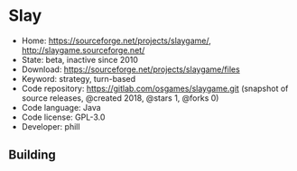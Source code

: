 # Slay

- Home: https://sourceforge.net/projects/slaygame/, http://slaygame.sourceforge.net/
- State: beta, inactive since 2010
- Download: https://sourceforge.net/projects/slaygame/files
- Keyword: strategy, turn-based
- Code repository: https://gitlab.com/osgames/slaygame.git (snapshot of source releases, @created 2018, @stars 1, @forks 0)
- Code language: Java
- Code license: GPL-3.0
- Developer: phill

## Building
